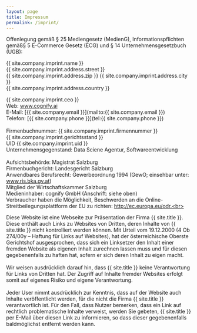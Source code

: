 ```yaml
---
layout: page
title: Impressum
permalink: /imprint/
---
```

Offenlegung gemäß § 25 Mediengesetz (MedienG), Informationspflichten gemäß§ 5 E-Commerce Ge­setz (ECG) und § 14 Unternehmensgesetzbuch (UGB):


{{ site.company.imprint.name }}<br>
{{ site.company.imprint.address.street }}<br>
{{ site.company.imprint.address.zip }} {{ site.company.imprint.address.city }}<br>
{{ site.company.imprint.address.country }}<br>

{{ site.company.imprint.ceo }}<br>
Web: www.cognify.ai<br>
E-Mail: [{{ site.company.email }}](mailto:{{ site.company.email }})<br>
Telefon: [{{ site.company.phone }}](tel:{{ site.company.phone }})<br><br>
Firmenbuchnummer: {{ site.company.imprint.firmennummer }}<br>
{{ site.company.imprint.gerichtsstand }}<br>
UID {{ site.company.imprint.uid }}<br>
Unternehmensgegenstand: Data Sciene Agentur, Softwareentwicklung<br><br>
Aufsichtsbehörde: Magistrat Salzburg<br>
Firmenbuchgericht: Landesgericht Salzburg<br>
Anwendbares Berufsrecht: Gewerbeordnung 1994 (GewO; einsehbar unter: www.ris.bka.gv.at)<br>
Mitglied der Wirtschaftskammer Salzburg<br>
Medieninhaber: cognify GmbH (Anschrift: siehe oben)<br>
Verbraucher haben die Möglichkeit, Beschwerden an die Online-Streitbeilegungsplattform der EU zu richten: http://ec.europa.eu/odr.<br>
 


Diese Website ist eine Webseite zur Präsentation der Firma {{ site.title }}. Diese enthält auch Links zu Websites von Dritten, deren Inhalte von {{ site.title }} nicht kontrolliert werden können. Mit Urteil vom 19.12.2000 (4 Ob 274/00y – Haftung für Links auf Websites), hat der österreichische Oberste Gerichtshof ausgesprochen, dass sich ein Linksetzer den Inhalt einer fremden Website als eigenen Inhalt zurechnen lassen muss und für diesen gegebenenfalls zu haften hat, sofern er sich deren Inhalt zu eigen macht.<br><br>
Wir weisen ausdrücklich darauf hin, dass {{ site.title }} keine Verantwortung für Links von Dritten hat. Der Zugriff auf Inhalte fremder Websites erfolgt somit auf eigenes Risiko und eigene Verantwortung.<br><br>
Jeder User nimmt ausdrücklich zur Kenntnis, dass auf der Website auch Inhalte veröffentlicht werden, für die nicht die Firma {{ site.title }} verantwortlich ist. Für den Fall, dass Nutzer bemerken, dass ein Link auf rechtlich problematische Inhalte verweist, werden Sie gebeten, {{ site.title }} per E-Mail über diesen Link zu informieren, so dass dieser gegebenenfalls baldmöglichst entfernt werden kann.
